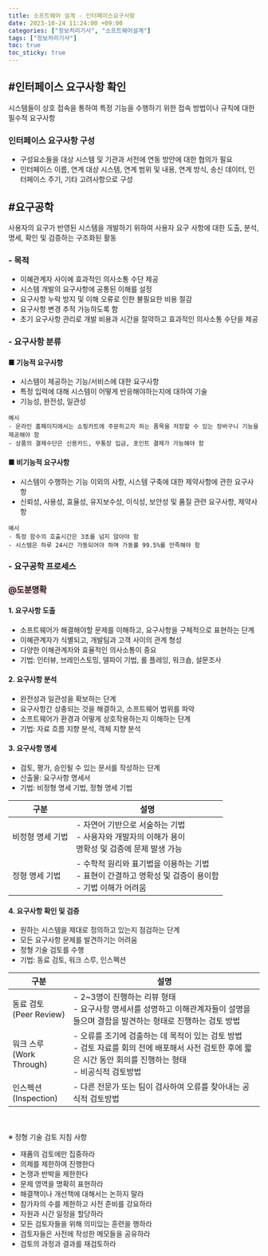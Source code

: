 ```yaml
---
title: 소프트웨어 설계 - 인터페이스요구사항
date: 2023-10-24 11:24:00 +09:00
categories: ["정보처리기사", "소프트웨어설계"]
tags: ["정보처리기사"]
toc: true
toc_sticky: true
---
```


<span style="color:#f00"></span>

## #인터페이스 요구사항 확인

시스템들이 상호 접속을 통하여 특정 기능을 수행하기 위한 접속 방법이나 규칙에 대한 필수적 요구사항

### 인터페이스 요구사항 구성

- 구성요소들을 대상 시스템 및 기관과 서전에 연동 방안에 대한 협의가 필요
- 인터페이스 이름, 연계 대상 시스템, 연계 범위 및 내용, 연계 방식, 송신 데이터, 인터페이스 주기, 기타 고려사항으로 구성

## #요구공학

사용자의 요구가 반영된 시스템을 개발하기 위하여 사용자 요구 사항에 대한 도출, 분석, 명세, 확인 및 검증하는 구조화된 활동

### - 목적

- 이혜관계자 사이에 효과적인 의사소통 수단 제공
- 시스템 개발의 요구사항에 공통된 이해를 설정
- 요구사항 누락 방지 및 이해 오류로 인한 불필요한 비용 절감
- 요구사항 변경 추적 가능하도록 함
- 초기 요구사항 관리로 개발 비용과 시간을 절약하고 효과적인 의사소통 수단을 제공

### - 요구사항 분류

#### ■ 기능적 요구사항

- 시스템이 제공하는 기능/서비스에 대한 요구사항
- 특정 입력에 대해 시스템이 어떻게 반응해야하는지에 대하여 기술
- 기능성, 완전성, 일관성

```
예시
- 온라인 홈페이지에서는 쇼핑카트에 주문하고자 하는 품목을 저장할 수 있는 장바구니 기능을 제공해야 함
- 상품의 결제수단은 신용카드, 무통장 입금, 포인트 결제가 가능해야 함
```

#### ■ 비기능적 요구사항

- 시스템이 수행하는 기능 이외의 사항, 시스템 구축에 대한 제약사항에 관한 요구사항
- 신뢰성, 사용성, 효율성, 유지보수성, 이식성, 보안성 및 품질 관련 요구사항, 제약사항

```
예시
- 특정 함수의 호출시간은 3초를 넘지 않아야 함
- 시스템은 하루 24시간 가동되어야 하며 가동률 99.5%를 만족해야 함
```

### - 요구공학 프로세스

### <span style="background-color:#ffdce0">@도분명확</span>

#### 1. 요구사항 도출

- 소프트웨어가 해결해야할 문제를 이해하고, 요구사항을 구체적으로 표현하는 단계
- 이혜관계자가 식별되고, 개발팀과 고객 사이의 관계 형성
- 다양한 이해관계자와 효율적인 의사소통이 중요
- 기법: 인터뷰, 브레인스토밍, 델파이 기법, 롤 플레잉, 워크숍, 설문조사

#### 2. 요구사항 분석

- 완전성과 일관성을 확보하는 단계
- 요구사항간 상충되는 것을 해결하고, 소프트웨어 범위를 파악
- 소프트웨어가 환경과 어떻게 상호작용하는지 이해하는 단계
- 기법: 자료 흐름 지향 분석, 객체 지향 분석

#### 3. 요구사항 명세

- 검토, 평가, 승인될 수 있는 문서를 작성하는 단계
- 산출물: 요구사항 명세서
- 기법: 비정형 명세 기법, 정형 명세 기법

| 구분             | 설명                                                                                                              |
| ---------------- | ----------------------------------------------------------------------------------------------------------------- |
| 비정형 명세 기법 | - 자연어 기반으로 서술하는 기법<br/> - 사용자와 개발자의 이해가 용이<br/>명확성 및 검증에 문제 발생 가능          |
| 정형 명세 기법   | - 수학적 원리와 표기법을 이용하는 기법 <br/> - 표현이 간결하고 명확성 및 검증이 용이함 <br/> - 기법 이해가 어려움 |

#### 4. 요구사항 확인 및 검증

- 원하는 시스템을 제대로 정의하고 있는지 점검하는 단계
- 모든 요구사항 문제를 발견하기는 어려움
- 정형 기술 검토를 수행
- 기법: 동료 검토, 워크 스루, 인스펙션

| 구분                         | 설명                                                                                                                                                                 |
| ---------------------------- | -------------------------------------------------------------------------------------------------------------------------------------------------------------------- |
| 동료 검토<br/> (Peer Review) | - 2~3명이 진행하는 리뷰 형태<br/>- 요구사항 명세서를 성명하고 이해관계자들이 설명을 들으며 결함을 발견하는 형태로 진행하는 검토 방법                                 |
| 워크 스루<br/>(Work Through) | - 오류를 조기에 검출하는 데 목적이 있는 검토 방법<br/>- 검토 자료를 회의 전에 배포해서 사전 검토한 후에 짧은 시간 동안 회의를 진행하는 형태 <br/>- 비공식적 검토방법 |
| 인스펙션<br/>(Inspection)    | - 다른 전문가 또는 팀이 검사하여 오류를 찾아내는 공식적 검토방법                                                                                                     |

<br/>
<br/>
※ 정형 기술 검토 지침 사항

- 재품의 검토에만 집중하라
- 의제를 제한하여 진행한다
- 논쟁과 반박을 제한한다
- 문제 영역을 명확히 표현하라
- 해결책이나 개선책에 대해서는 논하지 말라
- 참가자의 수를 제한하고 사전 준비를 강요하라
- 자원과 시간 일정을 할당하라
- 모든 검토자들을 위해 의미있는 훈련을 행하라
- 검토자들은 사전에 작성한 메모들을 공유하라
- 검토의 과정과 결과를 재검토하라
